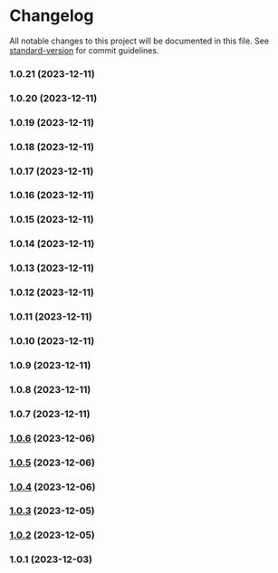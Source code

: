 # Changelog

All notable changes to this project will be documented in this file. See [standard-version](https://github.com/conventional-changelog/standard-version) for commit guidelines.

### 1.0.21 (2023-12-11)

### 1.0.20 (2023-12-11)

### 1.0.19 (2023-12-11)

### 1.0.18 (2023-12-11)

### 1.0.17 (2023-12-11)

### 1.0.16 (2023-12-11)

### 1.0.15 (2023-12-11)

### 1.0.14 (2023-12-11)

### 1.0.13 (2023-12-11)

### 1.0.12 (2023-12-11)

### 1.0.11 (2023-12-11)

### 1.0.10 (2023-12-11)

### 1.0.9 (2023-12-11)

### 1.0.8 (2023-12-11)

### 1.0.7 (2023-12-11)

### [1.0.6](https://github.com/iqbaaaaalf/askYourNotes/compare/v1.0.5...v1.0.6) (2023-12-06)

### [1.0.5](https://github.com/iqbaaaaalf/askYourNotes/compare/v1.0.4...v1.0.5) (2023-12-06)

### [1.0.4](https://github.com/iqbaaaaalf/askYourNotes/compare/v1.0.2...v1.0.4) (2023-12-06)

### [1.0.3](https://github.com/iqbaaaaalf/askYourNotes/compare/v1.0.2...v1.0.3) (2023-12-05)

### [1.0.2](https://github.com/iqbaaaaalf/askYourNotes/compare/v1.0.1...v1.0.2) (2023-12-05)

### 1.0.1 (2023-12-03)
